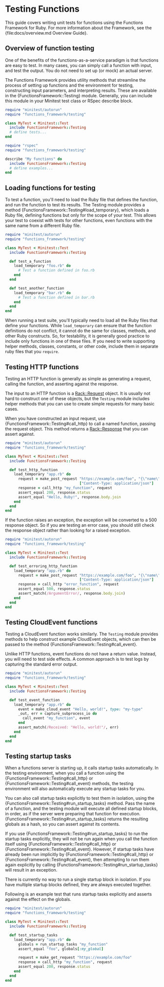 <!--
# @title Testing Functions
-->

# Testing Functions

This guide covers writing unit tests for functions using the Functions Framework
for Ruby. For more information about the Framework, see the
{file:docs/overview.md Overview Guide}.

## Overview of function testing

One of the benefits of the functions-as-a-service paradigm is that functions are
easy to test. In many cases, you can simply call a function with input, and test
the output. You do not need to set up (or mock) an actual server.

The Functions Framework provides utility methods that streamline the process of
setting up functions and the environment for testing, constructing input
parameters, and interpreting results. These are available in the
{FunctionsFramework::Testing} module. Generally, you can include this module in
your Minitest test class or RSpec describe block.

```ruby
require "minitest/autorun"
require "functions_framework/testing"

class MyTest < Minitest::Test
  include FunctionsFramework::Testing
  # define tests...
end
```

```ruby
require "rspec"
require "functions_framework/testing"

describe "My functions" do
  include FunctionsFramework::Testing
  # define examples...
end
```

## Loading functions for testing

To test a function, you'll need to load the Ruby file that defines the function,
and run the function to test its results. The Testing module provides a method
{FunctionsFramework::Testing#load_temporary}, which loads a Ruby file, defining
functions but only for the scope of your test. This allows your test to coexist
with tests for other functions, even functions with the same name from a
different Ruby file.

```ruby
require "minitest/autorun"
require "functions_framework/testing"

class MyTest < Minitest::Test
  include FunctionsFramework::Testing

  def test_a_function
    load_temporary "foo.rb" do
      # Test a function defined in foo.rb
    end
  end

  def test_another_function
    load_temporary "bar.rb" do
      # Test a function defined in bar.rb
    end
  end
end
```

When running a test suite, you'll typically need to load all the Ruby files
that define your functions. While `load_temporary` can ensure that the function
definitions do not conflict, it cannot do the same for classes, methods, and
other Ruby constructs. So, for testability, it is generally good practice to
include only functions in one of these files. If you need to write supporting
helper methods, classes, constants, or other code, include them in separate
ruby files that you `require`.

## Testing HTTP functions

Testing an HTTP function is generally as simple as generating a request, calling
the function, and asserting against the response.

The input to an HTTP function is a
[Rack::Request](https://rubydoc.info/gems/rack/Rack/Request) object. It is
usually not hard to construct one of these objects, but the `Testing` module
includes helper methods that you can use to create simple requests for many
basic cases.

When you have constructed an input request, use
{FunctionsFramework::Testing#call_http} to call a named function, passing the
request object. This method returns a
[Rack::Response](https://rubydoc.info/gems/rack/Rack/Response) that you can
assert against.

```ruby
require "minitest/autorun"
require "functions_framework/testing"

class MyTest < Minitest::Test
  include FunctionsFramework::Testing

  def test_http_function
    load_temporary "app.rb" do
      request = make_post_request "https://example.com/foo", "{\"name\":\"Ruby\"}",
                                  ["Content-Type: application/json"]
      response = call_http "my_function", request
      assert_equal 200, response.status
      assert_equal "Hello, Ruby!", response.body.join
    end
  end
end
```

If the function raises an exception, the exception will be converted to a 500
response object. So if you are testing an error case, you should still check the
response object rather than looking for a raised exception.

```ruby
require "minitest/autorun"
require "functions_framework/testing"

class MyTest < Minitest::Test
  include FunctionsFramework::Testing

  def test_erroring_http_function
    load_temporary "app.rb" do
      request = make_post_request "https://example.com/foo", "{\"name\":\"Ruby\"}",
                                  ["Content-Type: application/json"]
      response = call_http "error_function", request
      assert_equal 500, response.status
      assert_match(/ArgumentError/, response.body.join)
    end
  end
end
```

## Testing CloudEvent functions

Testing a CloudEvent function works similarly. The `Testing` module provides
methods to help construct example CloudEvent objects, which can then be passed
to the method {FunctionsFramework::Testing#call_event}.

Unlike HTTP functions, event functions do not have a return value. Instead, you
will need to test side effects. A common approach is to test logs by capturing
the standard error output.

```ruby
require "minitest/autorun"
require "functions_framework/testing"

class MyTest < Minitest::Test
  include FunctionsFramework::Testing

  def test_event_function
    load_temporary "app.rb" do
      event = make_cloud_event "Hello, world!", type: "my-type"
      _out, err = capture_subprocess_io do
        call_event "my_function", event
      end
      assert_match(/Received: "Hello, world!"/, err)
    end
  end
end
```

## Testing startup tasks

When a functions server is starting up, it calls startup tasks automatically.
In the testing environment, when you call a function using the
{FunctionsFramework::Testing#call_http} or
{FunctionsFramework::Testing#call_event} methods, the testing environment will
also automatically execute any startup tasks for you.

You can also call startup tasks explicitly to test them in isolation, using the
{FunctionsFramework::Testing#run_startup_tasks} method. Pass the name of a
function, and the testing module will execute all defined startup blocks, in
order, as if the server were preparing that function for execution.
{FunctionsFramework::Testing#run_startup_tasks} returns the resulting globals
as a hash, so you can assert against its contents.

If you use {FunctionsFramework::Testing#run_startup_tasks} to run the startup
tasks explicitly, they will not be run again when you call the function itself
using {FunctionsFramework::Testing#call_http} or
{FunctionsFramework::Testing#call_event}. However, if startup tasks have
already been run implicitly by {FunctionsFramework::Testing#call_http} or
{FunctionsFramework::Testing#call_event}, then attempting to run them again
explicitly by calling {FunctionsFramework::Testing#run_startup_tasks} will
result in an exception.

There is currently no way to run a single startup block in isolation. If you
have multiple startup blocks defined, they are always executed together.

Following is an example test that runs startup tasks explicitly and asserts
against the effect on the globals.

```ruby
require "minitest/autorun"
require "functions_framework/testing"

class MyTest < Minitest::Test
  include FunctionsFramework::Testing

  def test_startup_tasks
    load_temporary "app.rb" do
      globals = run_startup_tasks "my_function"
      assert_equal "foo", globals[:my_global]

      request = make_get_request "https://example.com/foo"
      response = call_http "my_function", request
      assert_equal 200, response.status
    end
  end
end
```
